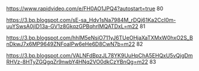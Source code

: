 https://www.rapidvideo.com/e/FH0AO1JPQ4?autostart=true 80

https://3.bp.blogspot.com/sE-sa_Hdv1sNa7984M_rDQj61Ka2CcI0m-uuYSwsA0jID13a-GV1z8GkqzGPBqhrlMQATDxL=m22 81

https://3.bp.blogspot.com/hhlM5eNsiO711yJ6TUeOHjaXaTXMxW0hxO2S_BnDkwJ7x6MP9649ZNFoaIPw6eHe6D8CwN7b=m22 82 

https://3.bp.blogspot.com/VALNFdBpzJL78YK9UuHpChA5EHQxU5vQjgDmRHVz-8HTyZGQgqZr9nwbY4HNq2VO0dkCzYBnQg=m22 83
